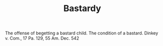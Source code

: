 ---
title: Bastardy
letter: B
permalink: "/definitions/bld-bastardy.html"
body: The offense of begetting a bastard child. The condition of a bastard. Dinkey
  v. Com., 17 Pa. 129, 55 Am. Dec. 542
published_at: '2018-07-07'
source: Black's Law Dictionary 2nd Ed (1910)
layout: post
---